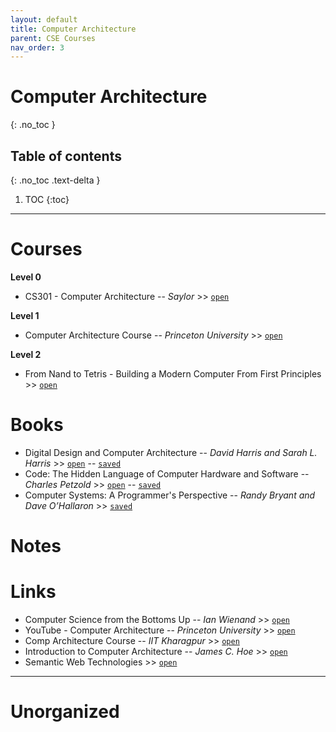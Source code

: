 ```yaml
---
layout: default
title: Computer Architecture
parent: CSE Courses
nav_order: 3
---
```


# Computer Architecture
{: .no_toc }

## Table of contents
{: .no_toc .text-delta }

1. TOC
{:toc}

---

# Courses

__Level 0__

- CS301 - Computer Architecture -- *Saylor* >> [`open`](https://learn.saylor.org/course/view.php?id=71#)

__Level 1__

- Computer Architecture Course -- *Princeton University* >> [`open`](https://www.coursera.org/learn/comparch/home/welcome)

__Level 2__

- From Nand to Tetris - Building a Modern Computer From First Principles >> [`open`](https://www.nand2tetris.org/course)

# Books

- Digital Design and Computer Architecture -- *David Harris and Sarah L. Harris* >> [`open`](https://cseweb.ucsd.edu/classes/wi20/cse140-b/Digital_Design_and_Computer_Architecture_2nd_edition.pdf) -- [`saved`](file:///media/rishi/d057170c-fade-44e6-a98a-5028064c1c84/Computer%20Science/Computer%20Architecture/Digital_Design_and_Computer_Architecture_2nd_edition.pdf)
- Code: The Hidden Language of Computer Hardware and Software -- *Charles Petzold* >> [`open`](https://www.goodreads.com/book/show/44882.Code) -- [`saved`](chrome-extension://jhhclmfgfllimlhabjkgkeebkbiadflb/reader.html?filename=file%3A%2F%2F%2Fhome%2Frishi%2FDownloads%2FComputer%2520Science%2Fcode%2520the%2520hidden%2520language%2520of%2520computer%2520hardware%2520and%2520.epub)
- Computer Systems: A Programmer's Perspective -- *Randy Bryant and Dave O’Hallaron* >> [`saved`](file:///media/rishi/d057170c-fade-44e6-a98a-5028064c1c84/Computer%20Science/Operating%20Systems/Randal%20E.%20Bryant,%20David%20R.%20O'Hallaron%20-%20Computer%20Systems_%20A%20Programmer's%20Perspective-Prentice%20Hall%20(2002).pdf)

# Notes

# Links

- Computer Science from the Bottoms Up -- *Ian Wienand* >> [`open`](https://www.bottomupcs.com/)
- YouTube - Computer Architecture -- *Princeton University* >> [`open`](https://www.youtube.com/watch?v=ZerbMpQODeI&list=PL2jykFOD1AWa-2gUmJyjQpEUIUEpnz9a9)
- Comp Architecture Course -- *IIT Kharagpur* >> [`open`](https://www.youtube.com/watch?v=HXYhBCpDoVc&list=PLAPTMtRxw27aMpAaIH1ZZU6U1GwkXAJC-&)
- Introduction to Computer Architecture -- *James C. Hoe* >> [`open`](https://users.ece.cmu.edu/~jhoe/doku/doku.php?id=18-447_introduction_to_computer_architecture)
- Semantic Web Technologies >> [`open`](https://open.hpi.de/courses/semanticweb/overview)

---

# Unorganized
